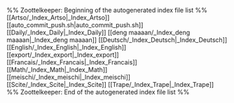 %% Zoottelkeeper: Beginning of the autogenerated index file list  %%
 [[Artso/_Index_Artso|_Index_Artso]]
 [[auto_commit_push.sh|auto_commit_push.sh]]
 [[Daily/_Index_Daily|_Index_Daily]]
 [[deng maaaan/_Index_deng maaaan|_Index_deng maaaan]]
 [[Deutsch/_Index_Deutsch|_Index_Deutsch]]
 [[English/_Index_English|_Index_English]]
 [[export/_Index_export|_Index_export]]
 [[Francais/_Index_Francais|_Index_Francais]]
 [[Math/_Index_Math|_Index_Math]]
 [[meischi/_Index_meischi|_Index_meischi]]
 [[Scite/_Index_Scite|_Index_Scite]]
 [[Trape/_Index_Trape|_Index_Trape]]
%% Zoottelkeeper: End of the autogenerated index file list  %%
